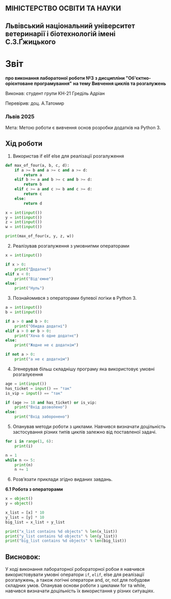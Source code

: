 ## МІНІСТЕРСТВО ОСВІТИ ТА НАУКИ

## Львівський національний університет ветеринарії і біотехнологій імені С.З.Ґжицького

# Звіт

**про виконання лаборатоної роботи №3**
**з дисципліни "Об'єктно-орієнтоване програмування"**
**на тему** 
**Вивчення циклів та розгалужень**

Виконав: студент групи КН-21 Греділь Адріан

Перевірив: доц. А.Татомир

### Львів 2025

Мета: Метою роботи є вивчення основ розробки додатків на Python 3.

## Хід роботи

1. Використав if elif else для реалізації розгалуження

```py
def max_of_four(a, b, c, d):
    if a >= b and a >= c and a >= d:
        return a
    elif b >= a and b >= c and b >= d:
        return b
    elif c >= a and c >= b and c >= d:
        return c
    else:
        return d

x = int(input())
y = int(input())
z = int(input())
w = int(input())

print(max_of_four(x, y, z, w))
```

2. Реалізував розгалуження з умовнипми операторами

```py
x = int(input())

if x > 0:
    print("Додатнє")
elif x < 0:
    print("Від'ємне")
else:
    print("Нуль")
```

3. Познайомився з операторами булевої логіки в Python 3.

```py
a = int(input())
b = int(input())

if a > 0 and b > 0:
    print("Обидва додатні")
elif a > 0 or b > 0:
    print("Хоча б одне додатнє")
else:
    print("Жодне не є додатнім")

if not a > 0:
    print("a не є додатнім")
```
4. Згенерував більш складнішу програму яка використовує умовні розгалуєення
```py
age = int(input())
has_ticket = input() == "так"
is_vip = input() == "так"

if (age >= 18 and has_ticket) or is_vip:
    print("Вхід дозволено")
else:
    print("Вхід заборонено")
```


5. Опанував методи роботи з циклами. Навчився визначати доцільність застосування різних типів циклів залежно від поставленої задачі.
```py
for i in range(1, 6):
    print(i)

n = 1
while n <= 5:
    print(n)
    n += 1
```
6. Розв’язати приклади згідно виданих завдань.

**6.1 Робота з операторами**
```py 
x = object()
y = object()

x_list = [x] * 10
y_list = [y] * 10
big_list = x_list + y_list

print("x_list contains %d objects" % len(x_list))
print("y_list contains %d objects" % len(y_list))
print("big_list contains %d objects" % len(big_list))

```


## Висновок:

У ході виконання лабораторної робораторної робои я навчився використовувати умовні оператори `if`, `elif`, else для реалізації розгалужень, а також логічні оператори and, or, not для побудови складних умов. Опанував основи роботи з циклами for та while, навчився визначати доцільність їх використання у різних ситуаціях.
